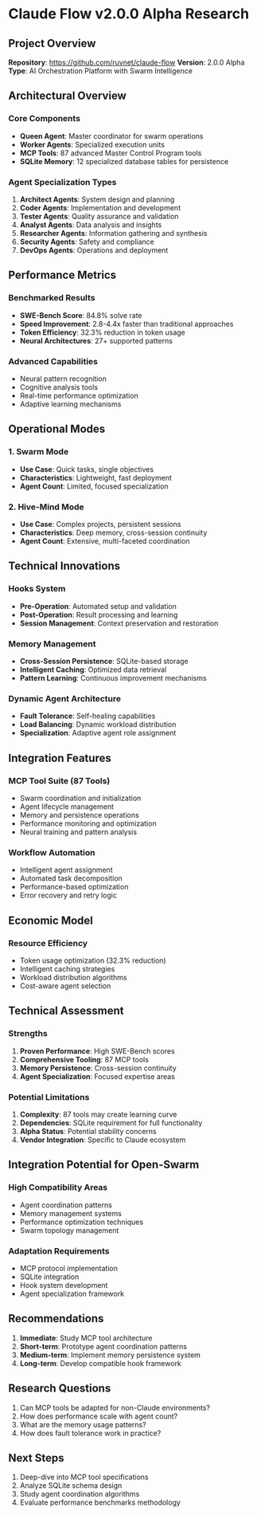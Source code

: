 # Claude Flow v2.0.0 Alpha Research

## Project Overview
**Repository**: https://github.com/ruvnet/claude-flow
**Version**: 2.0.0 Alpha
**Type**: AI Orchestration Platform with Swarm Intelligence

## Architectural Overview

### Core Components
- **Queen Agent**: Master coordinator for swarm operations
- **Worker Agents**: Specialized execution units
- **MCP Tools**: 87 advanced Master Control Program tools
- **SQLite Memory**: 12 specialized database tables for persistence

### Agent Specialization Types
1. **Architect Agents**: System design and planning
2. **Coder Agents**: Implementation and development
3. **Tester Agents**: Quality assurance and validation
4. **Analyst Agents**: Data analysis and insights
5. **Researcher Agents**: Information gathering and synthesis
6. **Security Agents**: Safety and compliance
7. **DevOps Agents**: Operations and deployment

## Performance Metrics

### Benchmarked Results
- **SWE-Bench Score**: 84.8% solve rate
- **Speed Improvement**: 2.8-4.4x faster than traditional approaches
- **Token Efficiency**: 32.3% reduction in token usage
- **Neural Architectures**: 27+ supported patterns

### Advanced Capabilities
- Neural pattern recognition
- Cognitive analysis tools
- Real-time performance optimization
- Adaptive learning mechanisms

## Operational Modes

### 1. Swarm Mode
- **Use Case**: Quick tasks, single objectives
- **Characteristics**: Lightweight, fast deployment
- **Agent Count**: Limited, focused specialization

### 2. Hive-Mind Mode
- **Use Case**: Complex projects, persistent sessions
- **Characteristics**: Deep memory, cross-session continuity
- **Agent Count**: Extensive, multi-faceted coordination

## Technical Innovations

### Hooks System
- **Pre-Operation**: Automated setup and validation
- **Post-Operation**: Result processing and learning
- **Session Management**: Context preservation and restoration

### Memory Management
- **Cross-Session Persistence**: SQLite-based storage
- **Intelligent Caching**: Optimized data retrieval
- **Pattern Learning**: Continuous improvement mechanisms

### Dynamic Agent Architecture
- **Fault Tolerance**: Self-healing capabilities
- **Load Balancing**: Dynamic workload distribution
- **Specialization**: Adaptive agent role assignment

## Integration Features

### MCP Tool Suite (87 Tools)
- Swarm coordination and initialization
- Agent lifecycle management
- Memory and persistence operations
- Performance monitoring and optimization
- Neural training and pattern analysis

### Workflow Automation
- Intelligent agent assignment
- Automated task decomposition
- Performance-based optimization
- Error recovery and retry logic

## Economic Model

### Resource Efficiency
- Token usage optimization (32.3% reduction)
- Intelligent caching strategies
- Workload distribution algorithms
- Cost-aware agent selection

## Technical Assessment

### Strengths
1. **Proven Performance**: High SWE-Bench scores
2. **Comprehensive Tooling**: 87 MCP tools
3. **Memory Persistence**: Cross-session continuity
4. **Agent Specialization**: Focused expertise areas

### Potential Limitations
1. **Complexity**: 87 tools may create learning curve
2. **Dependencies**: SQLite requirement for full functionality
3. **Alpha Status**: Potential stability concerns
4. **Vendor Integration**: Specific to Claude ecosystem

## Integration Potential for Open-Swarm

### High Compatibility Areas
- Agent coordination patterns
- Memory management systems
- Performance optimization techniques
- Swarm topology management

### Adaptation Requirements
- MCP protocol implementation
- SQLite integration
- Hook system development
- Agent specialization framework

## Recommendations
1. **Immediate**: Study MCP tool architecture
2. **Short-term**: Prototype agent coordination patterns
3. **Medium-term**: Implement memory persistence system
4. **Long-term**: Develop compatible hook framework

## Research Questions
1. Can MCP tools be adapted for non-Claude environments?
2. How does performance scale with agent count?
3. What are the memory usage patterns?
4. How does fault tolerance work in practice?

## Next Steps
1. Deep-dive into MCP tool specifications
2. Analyze SQLite schema design
3. Study agent coordination algorithms
4. Evaluate performance benchmarks methodology